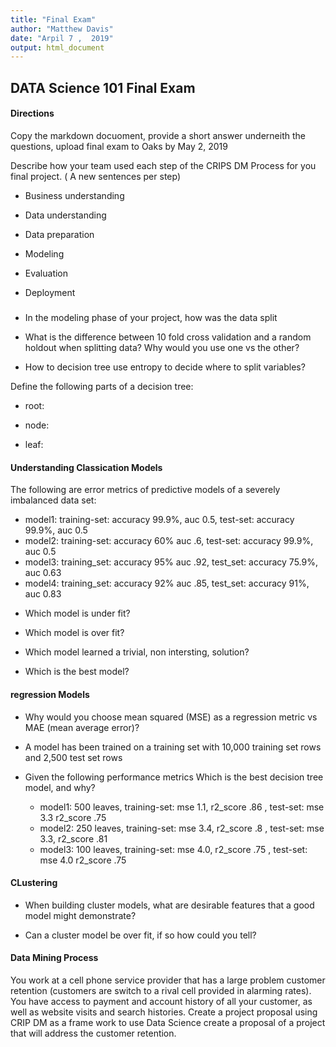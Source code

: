 ```yaml
---
title: "Final Exam"
author: "Matthew Davis"
date: "Arpil 7 ,  2019"
output: html_document
---
```


## DATA Science 101 Final Exam

#### Directions
Copy the markdown docuoment, provide a short answer underneith the questions, upload final exam to Oaks by May 2, 2019

Describe how your team used each step of the CRIPS DM Process for you final project.  ( A new sentences per step)


+ Business understanding



+ Data understanding



+ Data preparation



+ Modeling



+ Evaluation



+ Deployment



##### 

+ In the modeling phase of your project, how was the data split 


+ What is the difference between 10 fold cross validation and a random holdout when splitting data? Why would you use one vs the other?




+ How to decision tree use entropy to decide where to split variables?




Define the following parts of a decision tree: 

+ root:


+ node: 


+ leaf: 

#### Understanding Classication Models
The following are error metrics of predictive models of a severely imbalanced data set:

+ model1: training-set: accuracy 99.9%, auc 0.5, test-set: accuracy 99.9%, auc 0.5
+ model2: training-set: accuracy 60% auc .6, test-set: accuracy 99.9%, auc 0.5
+ model3: training_set: accuracy 95% auc .92, test_set: accuracy 75.9%, auc 0.63
+ model4: training_set: accuracy 92% auc .85, test_set: accuracy 91%, auc 0.83


 * Which model is under fit?

 * Which model is over fit?

 * Which model learned a trivial, non intersting, solution?
 
 * Which is the best model?

#### regression Models

+ Why would you choose mean squared (MSE) as a regression metric vs MAE (mean average error)?

+ A model has been trained on a training set with 10,000 training set rows and 2,500 test set rows

+ Given the following performance metrics Which is the best decision tree model, and why?

  * model1: 500 leaves, training-set: mse 1.1, r2_score .86 , test-set: mse 3.3 r2_score .75
  * model2: 250 leaves, training-set: mse 3.4, r2_score .8 , test-set: mse 3.3, r2_score .81
  * model3: 100 leaves, training-set: mse 4.0, r2_score .75 , test-set: mse 4.0 r2_score .75


#### CLustering

+ When building cluster models, what are desirable features that a good model might demonstrate?  


+ Can a cluster model be over fit, if so how could you tell?


#### Data Mining Process

You work at a cell phone service provider that has a large problem customer retention (customers are switch to a rival cell provided in alarming rates). You have access to payment and account history of all your customer, as well as website visits and search histories.  Create a project proposal using CRIP DM as a frame work to use Data Science create a proposal of a project that will address the customer retention.





